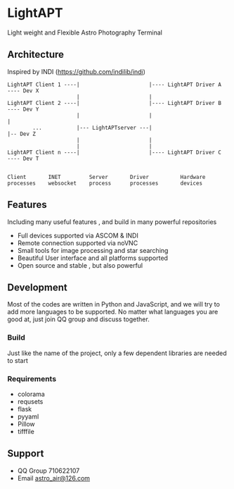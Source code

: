 # LightAPT
Light weight and Flexible Astro Photography Terminal

## Architecture
Inspired by INDI (https://github.com/indilib/indi)

    LightAPT Client 1 ----|                      |---- LightAPT Driver A  ---- Dev X
                          |                      |
    LightAPT Client 2 ----|                      |---- LightAPT Driver B  ---- Dev Y
                          |                      |                              |
            ...           |--- LightAPTserver ---|                              |-- Dev Z
                          |                      |
                          |                      |
    LightAPT Client n ----|                      |---- LightAPT Driver C  ---- Dev T


    Client       INET         Server       Driver          Hardware
    processes    websocket    process      processes       devices

## Features
Including many useful features , and build in many powerful repositories
+ Full devices supported via ASCOM & INDI
+ Remote connection supported via noVNC
+ Small tools for image processing and star searching
+ Beautiful User interface and all platforms supported
+ Open source and stable , but also powerful

## Development
Most of the codes are written in Python and JavaScript, and we will try to add more languages to be supported. No matter what languages you are good at, just join QQ group and discuss together.

### Build
Just like the name of the project, only a few dependent libraries are needed to start

### Requirements

+ colorama
+ requsets 
+ flask
+ pyyaml
+ Pillow
+ tifffile

## Support
+ QQ Group 710622107
+ Email astro_air@126.com
